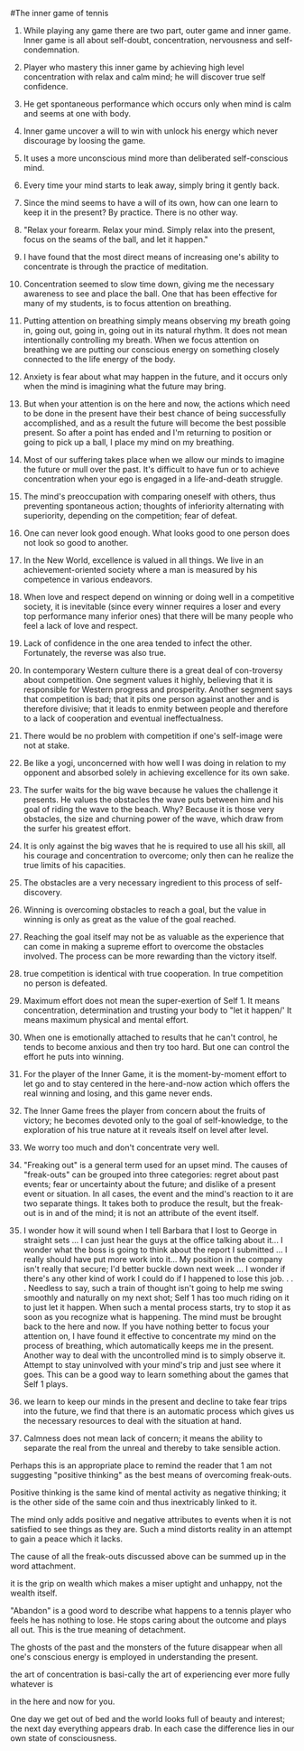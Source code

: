 #The inner game of tennis

1. While playing any game there are two part, outer game and inner game. Inner game is all about self-doubt, concentration, nervousness and self-condemnation. 

2. Player who mastery this inner game by achieving high level concentration with relax and calm mind; he will discover true self confidence.

3. He get spontaneous performance which occurs only when mind is calm and seems at one with body.

4. Inner game uncover a will to win with unlock his energy which never discourage by loosing the game.

5. It uses a more unconscious mind more than deliberated self-conscious mind.

6. Every time your mind starts to leak away, simply bring it gently back.

7. Since the mind seems to have a will of its own, how can one learn to keep it in the present? By practice. There is no other way.

8. "Relax your forearm. Relax your mind. Simply relax into the present, focus on the seams of the ball, and let it happen."

9. I have found that the most direct means of increasing one's ability to concentrate is through the practice of meditation.

10. Concentration seemed to slow time down, giving me the necessary awareness to see and place the ball. One that has been effective for many of my students, is to focus attention on breathing.

11. Putting attention on breathing simply means observing my breath going in, going out, going in, going out in its natural rhythm. It does not mean intentionally controlling my breath. When we focus attention on breathing we are putting our conscious energy on something closely connected to the life energy of the body.

12. Anxiety is fear about what may happen in the future, and it occurs only when the mind is imagining what the future may bring.

13. But when your attention is on the here and now, the actions which need to be done in the present have their best chance of being successfully accomplished, and as a result the future will become the best possible present.
So after a point has ended and I'm returning to position or going to pick up a ball, I place my mind on my breathing.

14. Most of our suffering takes place when we allow our minds to imagine the future or mull over the past. It's difficult to have fun or to achieve concentration when your ego is engaged in a life-and-death struggle.

15. The mind's preoccupation with comparing oneself with others, thus preventing spontaneous action; thoughts of inferiority alternating with superiority, depending on the competition; fear of defeat.

16. One can never look good enough. What looks good to one person does not look so good to another.

17. In the New World, excellence is valued in all things. We live in an achievement-oriented society where a man is measured by his competence in various endeavors.

18. When love and respect depend on winning or doing well in a competitive society, it is inevitable (since every winner requires a loser and every top performance many inferior ones) that there will be many people who feel a lack of love and respect.

19. Lack of confidence in the one area tended to infect the other. Fortunately, the reverse was also true.

20. In contemporary Western culture there is a great deal of con-troversy about competition. One segment values it highly, believing that it is responsible for Western progress and prosperity. Another segment says that competition is bad; that it pits one person against another and is therefore divisive; that it leads to enmity between people and therefore to a lack of cooperation and eventual ineffectualness.

21. There would be no problem with competition if one's self-image were not at stake.

22. Be like a yogi, unconcerned with how well I was doing in relation to my opponent and absorbed solely in achieving excellence for its own sake.

23. The surfer waits for the big wave because he values the challenge it presents. He values the obstacles the wave puts between him and his goal of riding the wave to the beach. Why? Because it is those very obstacles, the size and churning power of the wave, which draw from the surfer his greatest effort.

24. It is only against the big waves that he is required to use all his skill, all his courage and concentration to overcome; only then can he realize the true limits of his capacities.

25. The obstacles are a very necessary ingredient to this process of self-discovery.

26. Winning is overcoming obstacles to reach a goal, but the value in winning is only as great as the value of the goal reached.

27. Reaching the goal itself may not be as valuable as the experience that can come in making a supreme effort to overcome the obstacles involved. The process can be more rewarding than the victory itself.

28. true competition is identical with true cooperation. In true competition no person is defeated.

29. Maximum effort does not mean the super-exertion of Self 1. It means concentration, determination and trusting your body to "let it happen/' It means maximum physical and mental effort.


30. When one is emotionally attached to results that he can't control, he tends to become anxious and then try too hard. But one can control the effort he puts into winning.

31. For the player of the Inner Game, it is the moment-by-moment effort to let go and to stay centered in the here-and-now action which offers the real winning and losing, and this game never ends.

32. The Inner Game frees the player from concern about the fruits of victory; he becomes devoted only to the goal of self-knowledge, to the exploration of his true nature at it reveals itself on level after level.

33. We worry too much and don't concentrate very well.

34. "Freaking out" is a general term used for an upset mind. The causes of "freak-outs" can be grouped into three categories: regret about past events; fear or uncertainty about the future; and dislike of a present event or situation. In all cases, the event and the mind's reaction to it are two separate things. It takes both to produce the result, but the freak-out is in and of the mind; it is not an attribute of the event itself.

35. I wonder how it will sound when I tell Barbara that I lost to George in straight sets ... I can just hear the guys at the office talking about it... I wonder what the boss is going to think about the report I submitted ... I really should have put more work into it... My position in the company isn't really that secure; I'd better buckle down next week ... I wonder if there's any other kind of work I could do if I happened to lose this job. . . . Needless to say, such a train of thought isn't going to help me swing smoothly and naturally on my next shot; Self 1 has too much riding on it to just let it happen. When such a mental process starts, try to stop it as soon as you recognize what is happening. The mind must be brought back to the here and now. If you have nothing better to focus your attention on, I have found it effective to concentrate my mind on the process of breathing, which automatically keeps me in the present. Another way to deal with the uncontrolled mind is to simply observe it. Attempt to stay uninvolved with your mind's trip and just see where it goes. This can be a good way to learn something about the games that Self 1 plays.

36. we learn to keep our minds in the present and decline to take fear trips into the future, we find that there is an automatic process which gives us the necessary resources to deal with the situation at hand.

37. Calmness does not mean lack of concern; it means the ability to separate the real from the unreal and thereby to take sensible action.

Perhaps this is an appropriate place to remind the reader that 1 am not suggesting "positive thinking" as the best means of overcoming freak-outs.

Positive thinking is the same kind of mental activity as negative thinking; it is the other side of the same coin and thus inextricably linked to it.

The mind only adds positive and negative attributes to events when it is not satisfied to see things as they are. Such a mind distorts reality in an attempt to gain a peace which it lacks.

The cause of all the freak-outs discussed above can be summed up in the word attachment.

it is the grip on wealth which makes a miser uptight and unhappy, not the wealth itself.


"Abandon" is a good word to describe what happens to a tennis player who feels he has nothing to lose. He stops caring about the outcome and plays all out. This is the true meaning of detachment.

The ghosts of the past and the monsters of the future disappear when all one's conscious energy is employed in understanding the present.


the art of concentration is basi-cally the art of experiencing ever more fully whatever is


in the here and now for you.


One day we get out of bed and the world looks full of beauty and interest; the next day everything appears drab. In each case the difference lies in our own state of consciousness.
 
